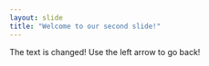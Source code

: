 ```yaml
---
layout: slide
title: "Welcome to our second slide!"
---
```

The text is changed!
Use the left arrow to go back!
